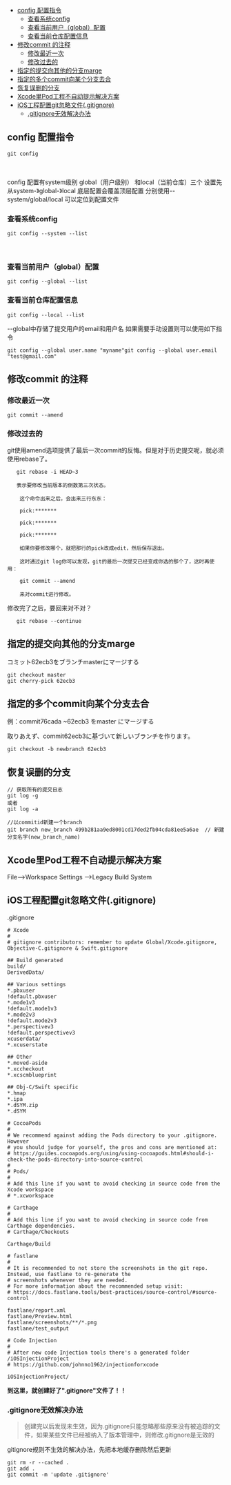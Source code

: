 - [config 配置指令](#config-配置指令)
  - [查看系统config](#查看系统config)
  - [查看当前用户（global）配置](#查看当前用户global配置)
  - [查看当前仓库配置信息](#查看当前仓库配置信息)
- [修改commit 的注释](#修改commit-的注释)
  - [修改最近一次](#修改最近一次)
  - [修改过去的](#修改过去的)
- [指定的提交向其他的分支marge](#指定的提交向其他的分支marge)
- [指定的多个commit向某个分支去合](#指定的多个commit向某个分支去合)
- [恢复误删的分支](#恢复误删的分支)
- [Xcode里Pod工程不自动提示解决方案](#xcode里pod工程不自动提示解决方案)
- [iOS工程配置git忽略文件(.gitignore)](#ios工程配置git忽略文件gitignore)
  - [.gitignore无效解决办法](#gitignore无效解决办法)

## config 配置指令

```shell
git config
```

　　

config 配置有system级别 global（用户级别） 和local（当前仓库）三个 设置先从system-》global-》local  底层配置会覆盖顶层配置 分别使用--system/global/local 可以定位到配置文件

### 查看系统config

```shell
git config --system --list
```

　　

### 查看当前用户（global）配置

```shell
git config --global --list
```

 

### 查看当前仓库配置信息

```shell
git config --local --list
```

--global中存储了提交用户的email和用户名 如果需要手动设置则可以使用如下指令

```shell
git config --global user.name "myname"git config --global user.email "test@gmail.com"
```

##  修改commit 的注释

### 修改最近一次

```shell
git commit --amend
```

### 修改过去的

 git使用amend选项提供了最后一次commit的反悔。但是对于历史提交呢，就必须使用rebase了。

```shell
   git rebase -i HEAD~3

   表示要修改当前版本的倒数第三次状态。

    这个命令出来之后，会出来三行东东：

    pick:*******

    pick:*******

    pick:*******

    如果你要修改哪个，就把那行的pick改成edit，然后保存退出。

    这时通过git log你可以发现，git的最后一次提交已经变成你选的那个了，这时再使用：

    git commit --amend

    来对commit进行修改。
```

修改完了之后，要回来对不对？

```shell
   git rebase --continue
```

## 指定的提交向其他的分支marge

コミット62ecb3をブランチmasterにマージする

```shell
git checkout master
git cherry-pick 62ecb3

```



## 指定的多个commit向某个分支去合

例：commit76cada ~62ecb3 をmaster にマージする

取りあえず、commit62ecb3に基づいて新しいブランチを作ります。

```shell
git checkout -b newbranch 62ecb3
```

## 恢复误删的分支

```
// 获取所有的提交日志
git log -g   
或者
git log -a

//以commitid新建一个branch
git branch new_branch 499b281aa9ed8001cd17ded2fb04cda81ee5a6ae  // 新建分支名字(new_branch_name)

```

## Xcode里Pod工程不自动提示解决方案

File-->Workspace Settings -->Legacy Build System



## iOS工程配置git忽略文件(.gitignore) 

.gitignore

```git
# Xcode
#
# gitignore contributors: remember to update Global/Xcode.gitignore, Objective-C.gitignore & Swift.gitignore

## Build generated
build/
DerivedData/

## Various settings
*.pbxuser
!default.pbxuser
*.mode1v3
!default.mode1v3
*.mode2v3
!default.mode2v3
*.perspectivev3
!default.perspectivev3
xcuserdata/
*.xcuserstate

## Other
*.moved-aside
*.xccheckout
*.xcscmblueprint

## Obj-C/Swift specific
*.hmap
*.ipa
*.dSYM.zip
*.dSYM

# CocoaPods
#
# We recommend against adding the Pods directory to your .gitignore. However
# you should judge for yourself, the pros and cons are mentioned at:
# https://guides.cocoapods.org/using/using-cocoapods.html#should-i-check-the-pods-directory-into-source-control
#
# Pods/
#
# Add this line if you want to avoid checking in source code from the Xcode workspace
# *.xcworkspace

# Carthage
#
# Add this line if you want to avoid checking in source code from Carthage dependencies.
# Carthage/Checkouts

Carthage/Build

# fastlane
#
# It is recommended to not store the screenshots in the git repo. Instead, use fastlane to re-generate the
# screenshots whenever they are needed.
# For more information about the recommended setup visit:
# https://docs.fastlane.tools/best-practices/source-control/#source-control

fastlane/report.xml
fastlane/Preview.html
fastlane/screenshots/**/*.png
fastlane/test_output

# Code Injection
#
# After new code Injection tools there's a generated folder /iOSInjectionProject
# https://github.com/johnno1962/injectionforxcode

iOSInjectionProject/
```

**到这里，就创建好了".gitignore"文件了！！**

### .gitignore无效解决办法

>创建完以后发现未生效，因为.gitignore只能忽略那些原来没有被追踪的文件，如果某些文件已经被纳入了版本管理中，则修改.gitignore是无效的

gitignore规则不生效的解决办法，先把本地缓存删除然后更新

```
git rm -r --cached .
git add .
git commit -m 'update .gitignore'
```

